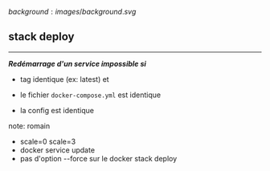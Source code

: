 $background:images/background.svg$
## stack deploy
---

***Redémarrage d'un service impossible si***

* tag identique (ex: latest) et

* le fichier `docker-compose.yml` est identique

* la config est identique

note: romain
* scale=0 scale=3
* docker service update
* pas d'option --force sur le docker stack deploy

